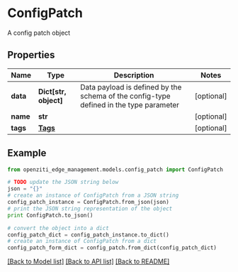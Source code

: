 # ConfigPatch

A config patch object

## Properties
Name | Type | Description | Notes
------------ | ------------- | ------------- | -------------
**data** | **Dict[str, object]** | Data payload is defined by the schema of the config-type defined in the type parameter | [optional] 
**name** | **str** |  | [optional] 
**tags** | [**Tags**](Tags.md) |  | [optional] 

## Example

```python
from openziti_edge_management.models.config_patch import ConfigPatch

# TODO update the JSON string below
json = "{}"
# create an instance of ConfigPatch from a JSON string
config_patch_instance = ConfigPatch.from_json(json)
# print the JSON string representation of the object
print ConfigPatch.to_json()

# convert the object into a dict
config_patch_dict = config_patch_instance.to_dict()
# create an instance of ConfigPatch from a dict
config_patch_form_dict = config_patch.from_dict(config_patch_dict)
```
[[Back to Model list]](../README.md#documentation-for-models) [[Back to API list]](../README.md#documentation-for-api-endpoints) [[Back to README]](../README.md)


